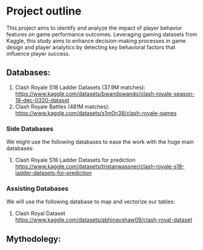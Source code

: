 # Project outline
This project aims to identify and analyze the impact of player behavior features on game performance outcomes. Leveraging gaming datasets from Kaggle, this study aims to enhance
decision-making processes in game design and player analytics by detecting key behavioral
factors that influence player success.

## Databases:
1. Clash Royale S18 Ladder Datasets (37.9M matches):
https://www.kaggle.com/datasets/bwandowando/clash-royale-season-18-dec-0320-dataset
2. Clash Royale Battles (481M matches):
https://www.kaggle.com/datasets/s1m0n38/clash-royale-games

### Side Databases
We might use the following databases to ease the work with the huge main databases:
1. Clash Royale S18 Ladder Datasets for prediction
https://www.kaggle.com/datasets/tristanwassner/clash-royale-s18-ladder-datasets-for-prediction
### Assisting Databases
We will use the following database to map and vectorize our tables:
1. Clash Royal Dataset
https://www.kaggle.com/datasets/abhinavshaw09/clash-royal-dataset


## Mythodolegy:

